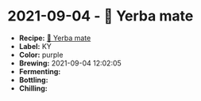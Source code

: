 # 2021-09-04 - 🌱 Yerba mate

* **Recipe:** [🌱 Yerba mate](../../recipes/mate.md)
* **Label:** KY
* **Color:** purple
* **Brewing:** 2021-09-04 12:02:05
* **Fermenting:**
* **Bottling:**
* **Chilling:**
